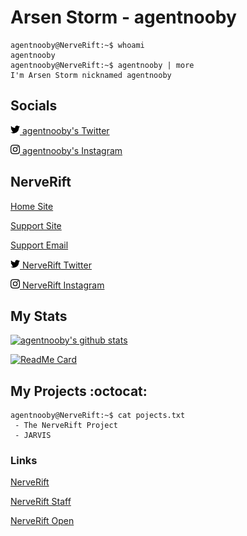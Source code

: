 # Arsen Storm - agentnooby

```console
agentnooby@NerveRift:~$ whoami
agentnooby
agentnooby@NerveRift:~$ agentnooby | more
I'm Arsen Storm nicknamed agentnooby
```

## Socials
<img src="../content/twitter.svg" width="15" height="15">[ agentnooby's Twitter](https://twitter.com/agentnooby)

<img src="../content/instagram.svg" width="15" height="15">[ agentnooby's Instagram](https://instagram.com/agentnooby)

## NerveRift
[Home Site](https://nerverift.com)

[Support Site](https://support.nerverift.com)

[Support Email](mailto:support@nerverift.com)

<img src="../content/twitter.svg" width="15" height="15">[ NerveRift Twitter](https://twitter.com/nerverift)

<img src="../content/instagram.svg" width="15" height="15">[ NerveRift Instagram](https://instagram.com/nerverift)

## My Stats
<a href="https://github.com/agentnooby" target="_blank">
  <img src="https://github-readme-stats.vercel.app/api?username=agentnooby&count_private=true&show_icons=true&hide_border=true&hide_title=true&theme=tokyonight" alt="agentnooby's github stats" />
</a>

[![ReadMe Card](https://github-readme-stats.vercel.app/api/pin/?username=agentnooby&repo=agentnooby&hide_border=true&theme=tokyonight)](https://github.com/agentnooby/agentnooby)

## My Projects :octocat:

```console
agentnooby@NerveRift:~$ cat pojects.txt
 - The NerveRift Project
 - JARVIS
```

### Links

[NerveRift](https://github.com/NerveRift)

[NerveRift Staff](https://github.com/NerveRiftStaff)

[NerveRift Open](https://github.com/NerveRiftOpen)
